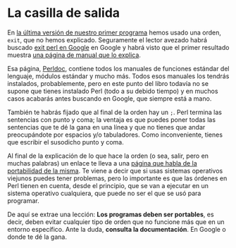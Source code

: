 # La casilla de salida

En
[la última versión de nuestro primer programa](https://github.com/JJ/cero_a_perl/blob/master/ejemplos/01.nada.pl)
hemos usado una orden, `exit`, que no hemos explicado. Seguramente el
lector avezado habrá buscado
[exit perl en Google](https://www.google.es/search?client=ubuntu&channel=fs&q=exit+perl&ie=utf-8&oe=utf-8&gfe_rd=cr&ei=ute8U9zuCILD8gfu0YGIDQ)
en Google y habrá visto que el primer resultado muestra
[una página de manual que lo explica](http://perldoc.perl.org/functions/exit.html). 

Esa página, [Perldoc](http://perldoc.perl.org/index.html), contiene
todos los manuales de funciones estándar del lenguaje, módulos
estándar y mucho más. Todos esos manuales los tendrás instalados,
probablemente, pero en este punto del libro todavía no se supone que
tienes instalado Perl (todo a su debido tiempo) y en muchos casos
acabarás antes buscando en Google, que siempre está a mano. 

También te habrás fijado que al final de la orden hay un `;`. Perl
termina las sentencias con punto y coma; la ventaja es que puedes
poner todas las sentencias que te dé la gana en una línea y que no
tienes que andar preocupándote por espacios y/o tabuladores. Como
inconveniente, tienes que escribir el susodicho punto y coma. 

Al final de la explicación de lo que hace la orden (o sea, salir, pero en
muchas palabras) un enlace te lleva a una
[página que habla de la portabilidad de la misma](http://perldoc.perl.org/perlport.html#exit). Te
viene a decir que si usas sistemas operativos viejunos puedes tener
problemas, pero lo importante es que las órdenes en Perl tienen en
cuenta, desde el principio, que se van a ejecutar en un sistema
operativo cualquiera, que puede no ser el que se usó para programar. 

De aquí se extrae una lección: **Los programas deben ser portables**, es decir, deben evitar
  cualquier tipo de orden que no funcione más que en un entorno
  específico. Ante la duda, **consulta la documentación**. En Google o
  donde te dé la gana.
